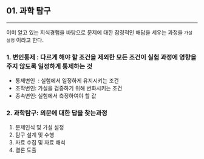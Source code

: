 
## 01. 과학 탐구

---

  

  

이미 알고 있는 지식경험을 바탕으로 문제에 대한 잠정적인 해답을 세우는 과정을 `가설 설정` 이라고 한다.

  

### 1. 변인통제 : 다르게 해야 할 조건을 제외한 모든 조건이 실험 과정에 영향을 주지 않도록 일정하게 통제하는 것

- 통제변인  : 실험에서 일정하게 유지시키는 조건
- 조작변인: 가설을 검증하기 위해 변화시키는 조건
- 종속변인: 실험에서 측정하여야 할 값

  

### 2. 과학탐구: 의문에 대한 답을 찾는과정

1. 문제인식 및 가설 설정
2. 탐구 설계 및 수행
3. 자료 수집 및 자료 해석
4. 결론 도출